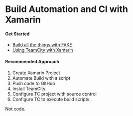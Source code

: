 # Build Automation and CI with Xamarin

#### Get Started
- [Build all the things with FAKE](http://jonathanpeppers.com/Blog/build-all-the-things!-with-fake)
- [Using TeamCity with Xamarin](https://developer.xamarin.com/guides/cross-platform/ci/teamcity/)


#### Recommended Approach
1. Create Xamarin Project
2. Automate Build with a script
3. Push code to GitHub
4. Install TeamCity
5. Configure TC project with source control
6. Configure TC to execute build scripts

Not code.